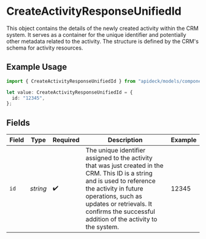 # CreateActivityResponseUnifiedId

This object contains the details of the newly created activity within the CRM system. It serves as a container for the unique identifier and potentially other metadata related to the activity. The structure is defined by the CRM's schema for activity resources.

## Example Usage

```typescript
import { CreateActivityResponseUnifiedId } from "apideck/models/components";

let value: CreateActivityResponseUnifiedId = {
  id: "12345",
};
```

## Fields

| Field                                                                                                                                                                                                                                                              | Type                                                                                                                                                                                                                                                               | Required                                                                                                                                                                                                                                                           | Description                                                                                                                                                                                                                                                        | Example                                                                                                                                                                                                                                                            |
| ------------------------------------------------------------------------------------------------------------------------------------------------------------------------------------------------------------------------------------------------------------------ | ------------------------------------------------------------------------------------------------------------------------------------------------------------------------------------------------------------------------------------------------------------------ | ------------------------------------------------------------------------------------------------------------------------------------------------------------------------------------------------------------------------------------------------------------------ | ------------------------------------------------------------------------------------------------------------------------------------------------------------------------------------------------------------------------------------------------------------------ | ------------------------------------------------------------------------------------------------------------------------------------------------------------------------------------------------------------------------------------------------------------------ |
| `id`                                                                                                                                                                                                                                                               | *string*                                                                                                                                                                                                                                                           | :heavy_check_mark:                                                                                                                                                                                                                                                 | The unique identifier assigned to the activity that was just created in the CRM. This ID is a string and is used to reference the activity in future operations, such as updates or retrievals. It confirms the successful addition of the activity to the system. | 12345                                                                                                                                                                                                                                                              |